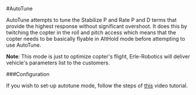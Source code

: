 #AutoTune

AutoTune attempts to tune the Stabilize P and Rate P and D terms that provide the highest response without significant overshoot. It does this by twitching the copter in the roll and pitch access which means that the copter needs to be basically flyable in AltHold mode before attempting to use AutoTune.

**Note**: This mode is just to optimize copter's flight, Erle-Robotics will deliver vehicle's parameters list to the customers.

###Configuration

If you wish to set-up autotune mode, follow the steps of [this](https://www.youtube.com/watch?feature=player_embedded&v=js2GzeRysAc) video tutorial.


